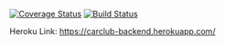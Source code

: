 [![Coverage Status](https://coveralls.io/repos/github/syedaziz27/carclub_backend/badge.svg?branch=master)](https://coveralls.io/github/syedaziz27/carclub_backend?branch=master)
[![Build Status](https://travis-ci.org/syedaziz27/carclub_backend.svg?branch=master)](https://travis-ci.org/syedaziz27/carclub_backend)

Heroku Link: https://carclub-backend.herokuapp.com/